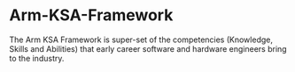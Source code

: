 # Arm-KSA-Framework
The Arm KSA Framework is super-set of the competencies (Knowledge, Skills and Abilities) that early career software and hardware engineers bring to the industry.
